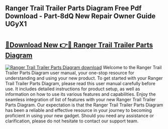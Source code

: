 ## Ranger Trail Trailer Parts Diagram Free Pdf Download - Part-8dQ New Repair Owner Guide UGyX1

# <h2><a href="http://dfkuss0.blite.top/?on=Ranger+Trail+Trailer+Parts+Diagram">🔗Download New 👉🔴 Ranger Trail Trailer Parts Diagram</a></h2>

[![Ranger Trail Trailer Parts Diagram download](https://i.imgur.com/lujVjoI.png)](http://dfkuss0.blite.top/?on=Ranger+Trail+Trailer+Parts+Diagram)
Welcome to the Ranger Trail Trailer Parts Diagram user manual, your one-stop resource for understanding and using your new product. To get started with your Ranger Trail Trailer Parts Diagram, please read this user manual carefully before use. It includes detailed instructions for product setup, as well as information on how to use its various features and capabilities. Enjoy the seamless integration of list of features with your new Ranger Trail Trailer Parts Diagram. Our expectation is that the Ranger Trail Trailer Parts Diagram has been a reliable and effective resource in your journey to becoming proficient in using your new gadget. Should you need any assistance or clarification, please do not hesitate to contact our support team.

